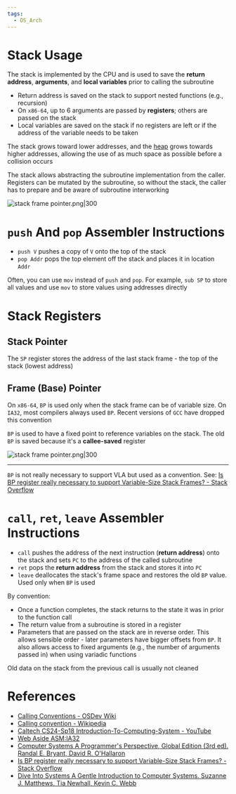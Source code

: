 ```yaml
---
tags:
  - OS_Arch
---
```


# Stack Usage

The stack is implemented by the CPU and is used to save the **return address**, **arguments**, and **local variables** prior to calling the subroutine

- Return address is saved on the stack to support nested functions (e.g., recursion)
- On `x86-64`, up to 6 arguments are passed by **registers**; others are passed on the stack
- Local variables are saved on the stack if no registers are left or if the address of the variable needs to be taken

The stack grows toward lower addresses, and the [heap](Heap%20Memory.md) grows towards higher addresses, allowing the use of as much space as possible before a collision occurs

The stack allows abstracting the subroutine implementation from the caller. Registers can be mutated by the subroutine, so without the stack, the caller has to prepare and be aware of subroutine interworking

![stack frame pointer.png|300](stack%20frame%20pointer.png)

# `push` And `pop` Assembler Instructions

- `push V` pushes a copy of `V` onto the top of the stack
- `pop Addr` pops the top element off the stack and places it in location `Addr`

Often, you can use `mov` instead of `push` and `pop`. For example, `sub SP` to store all values and use `mov` to store values using addresses directly

# Stack Registers

## Stack Pointer

The `SP` register stores the address of the last stack frame - the top of the stack (lowest address)

## Frame (Base) Pointer

On `x86-64`, `BP` is used only when the stack frame can be of variable size. On `IA32`, most compilers always used `BP`. Recent versions of `GCC` have dropped this convention

`BP` is used to have a fixed point to reference variables on the stack. The old `BP` is saved because it's a **callee-saved** register

![stack frame pointer.png|300](stack%20frame%20pointer.png)

---

`BP` is not really necessary to support VLA but used as a convention. See: [Is BP register really necessary to support Variable-Size Stack Frames? - Stack Overflow](https://stackoverflow.com/a/37584112/15600693)

# `call`, `ret`, `leave` Assembler Instructions

- `call` pushes the address of the next instruction (**return address**) onto the stack and sets `PC` to the address of the called subroutine
- `ret` pops the **return address** from the stack and stores it into `PC`
- `leave` deallocates the stack's frame space and restores the old `BP` value. Used only when `BP` is used

By convention:

- Once a function completes, the stack returns to the state it was in prior to the function call
- The return value from a subroutine is stored in a register
- Parameters that are passed on the stack are in reverse order. This allows sensible order - later parameters have bigger offsets from `BP`. It also allows access to fixed arguments (e.g., the number of arguments passed in) when using variadic functions

Old data on the stack from the previous call is usually not cleaned

# References

- [Calling Conventions - OSDev Wiki](https://wiki.osdev.org/Calling_Conventions)
- [Calling convention - Wikipedia](https://en.wikipedia.org/wiki/Calling_convention)
- [Caltech CS24-Sp18 Introduction-To-Computing-System - YouTube](References.md#Caltech%20CS24-Sp18%20Introduction-To-Computing-System%20-%20YouTube)
- [Web Aside ASM:IA32](http://csapp.cs.cmu.edu/3e/waside/waside-ia32.pdf)
- [Computer Systems A Programmer's Perspective, Global Edition (3rd ed). Randal E. Bryant, David R. O'Hallaron](References.md#Computer%20Systems%20A%20Programmer's%20Perspective,%20Global%20Edition%20(3rd%20ed).%20Randal%20E.%20Bryant,%20David%20R.%20O'Hallaron)
- [Is BP register really necessary to support Variable-Size Stack Frames? - Stack Overflow](https://stackoverflow.com/a/37584112/15600693)
- [Dive Into Systems A Gentle Introduction to Computer Systems. Suzanne J. Matthews, Tia Newhall, Kevin C. Webb](References.md#Dive%20Into%20Systems%20A%20Gentle%20Introduction%20to%20Computer%20Systems.%20Suzanne%20J.%20Matthews,%20Tia%20Newhall,%20Kevin%20C.%20Webb)
